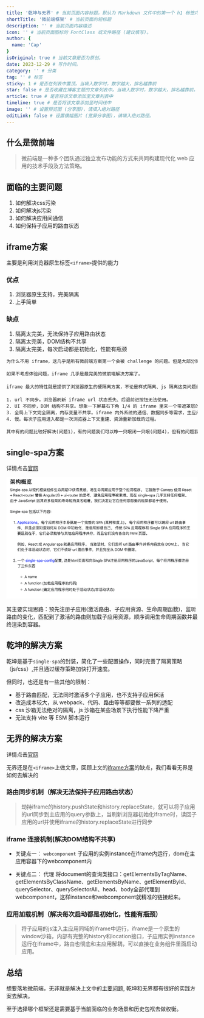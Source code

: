 ```yaml
---
title: '乾坤与无界' # 当前页面内容标题，默认为 Markdown 文件中的第一个 h1 标签内容
shortTitle: '微前端框架' # 当前页面的短标题
description: '' # 当前页面内容描述
icon: '' # 当前页面图标的 FontClass 或文件路径 (建议填写)。
author: {
  name: 'Cap'
}
isOriginal: true # 当前文章是否为原创。
date: 2023-12-29 # 写作时间。
category: '' # 分类
tag: '' # 标签
sticky: 1 # 是否在列表中置顶。当填入数字时，数字越大，排名越靠前
star: false # 是否收藏在博客主题的文章列表中。当填入数字时，数字越大，排名越靠前。
article: true # 是否将该文章添加至文章列表中
timeline: true # 是否将该文章添加至时间线中
image: '' # 设置预览图 (分享图)，请填入绝对路径
editLink: false # 设置横幅图片 (宽屏分享图)，请填入绝对路径。
---
```


## 什么是微前端

> 微前端是一种多个团队通过独立发布功能的方式来共同构建现代化 web 应用的技术手段及方法策略。

## 面临的主要问题

1. 如何解决css污染
2. 如何解决js污染
3. 如何解决应用间通信
4. 如何保持子应用的路由状态

## iframe方案

主要是利用浏览器原生标签`<iframe>`提供的能力

### 优点

1. 浏览器原生支持，完美隔离
2. 上手简单

### 缺点

1. 隔离太完美，无法保持子应用路由状态
2. 隔离太完美，DOM结构不共享
3. 隔离太完美，每次启动都是初始化，性能有瓶颈

```html
为什么不用 iframe，这几乎是所有微前端方案第一个会被 challenge 的问题。但是大部分微前端方案又不约而同放弃了 iframe 方案，自然是有原因的，并不是为了 "炫技" 或者刻意追求 "特立独行"。

如果不考虑体验问题，iframe 几乎是最完美的微前端解决方案了。

iframe 最大的特性就是提供了浏览器原生的硬隔离方案，不论是样式隔离、js 隔离这类问题统统都能被完美解决。但他的最大问题也在于他的隔离性无法被突破，导致应用间上下文无法被共享，随之带来的开发体验、产品体验的问题。

1. url 不同步。浏览器刷新 iframe url 状态丢失、后退前进按钮无法使用。
2. UI 不同步，DOM 结构不共享。想象一下屏幕右下角 1/4 的 iframe 里来一个带遮罩层的弹框，同时我们要求这个弹框要浏览器居中显示，还要浏览器 resize 时自动居中..
3. 全局上下文完全隔离，内存变量不共享。iframe 内外系统的通信、数据同步等需求，主应用的 cookie 要透传到根域名都不同的子应用中实现免登效果。
4. 慢。每次子应用进入都是一次浏览器上下文重建、资源重新加载的过程。

其中有的问题比较好解决(问题1)，有的问题我们可以睁一只眼闭一只眼(问题4)，但有的问题我们则很难解决(问题3)甚至无法解决(问题2)，而这些无法解决的问题恰恰又会给产品带来非常严重的体验问题， 最终导致我们舍弃了 iframe 方案。
```

## single-spa方案

详情点击[官网](https://zh-hans.single-spa.js.org/docs/getting-started-overview#%E6%9E%B6%E6%9E%84%E6%A6%82%E8%A7%88)

![Alt text](image.png)

其主要实现思路：预先注册子应用(激活路由、子应用资源、生命周期函数)，监听路由的变化，匹配到了激活的路由则加载子应用资源，顺序调用生命周期函数并最终渲染到容器。

## 乾坤的解决方案

乾坤是基于`single-spa`的封装，简化了一些配置操作，同时完善了隔离策略（js/css）,并且通过缓存策略加快打开速度。

但同时，也还是有一些其他的限制：

- 基于路由匹配，无法同时激活多个子应用，也不支持子应用保活
- 改造成本较大，从 webpack、代码、路由等等都要做一系列的适配
- css 沙箱无法绝对的隔离，js 沙箱在某些场景下执行性能下降严重
- 无法支持 vite 等 ESM 脚本运行

## 无界的解决方案

详情点击[官网](https://wujie-micro.github.io/doc/guide/)

无界还是在`<iframe>`上做文章，回顾上文的[iframe方案](#iframe方案)的缺点，我们看看无界是如何去解决的

### 路由同步机制（解决无法保持子应用路由状态）

> 劫持iframe的history.pushState和history.replaceState，就可以将子应用的url同步到主应用的query参数上，当刷新浏览器初始化iframe时，读回子应用的url并使用iframe的history.replaceState进行同步

### iframe 连接机制(解决DOM结构不共享)

- 关键点一： `webcomponent`
      子应用的实例instance在iframe内运行，dom在主应用容器下的webcomponent内

- 关键点二： 代理
      将document的查询类接口：getElementsByTagName、getElementsByClassName、getElementsByName、getElementById、querySelector、querySelectorAll、head、body全部代理到webcomponent，这样instance和webcomponent就精准的链接起来。

### 应用加载机制（解决每次启动都是初始化，性能有瓶颈）

> 将子应用的js注入主应用同域的iframe中运行，iframe是一个原生的window沙箱，内部有完整的history和location接口，子应用实例instance运行在iframe中，路由也彻底和主应用解耦，可以直接在业务组件里面启动应用。

## 总结

想要落地微前端，无非就是解决上文中的[主要问题](#面临的主要问题),
乾坤和无界都有很好的实践方案去解决。

至于选择哪个框架还是需要基于当前面临的业务场景和历史包袱去做权衡。
